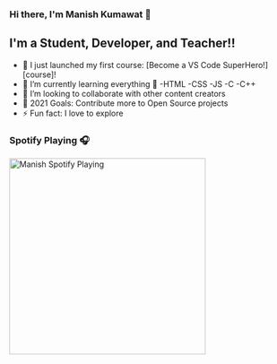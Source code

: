 ### Hi there, I'm Manish Kumawat  👋

## I'm a Student, Developer, and Teacher!!

- 🔭 I just launched my first course: [Become a VS Code SuperHero!][course]!
- 🌱 I’m currently learning everything 🤣
    -HTML
    -CSS
    -JS
    -C
    -C++
- 👯 I’m looking to collaborate with other content creators
- 🥅 2021 Goals: Contribute more to Open Source projects
- ⚡ Fun fact: I love to explore

### Spotify Playing 🎧

[<img src="https://now-playing-codestackr.vercel.app/api/spotify-playing" alt="Manish Spotify Playing" width="350" />](https://open.spotify.com/user/31nqfy2zamvjybjxodo632cadgsi)

